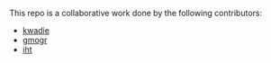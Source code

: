  This repo is a collaborative work done by the following contributors: 
 
 * [kwadie](https://github.com/kwadie)
 * [gmogr](https://github.com/gmogr)
 * [iht](https://github.com/iht)